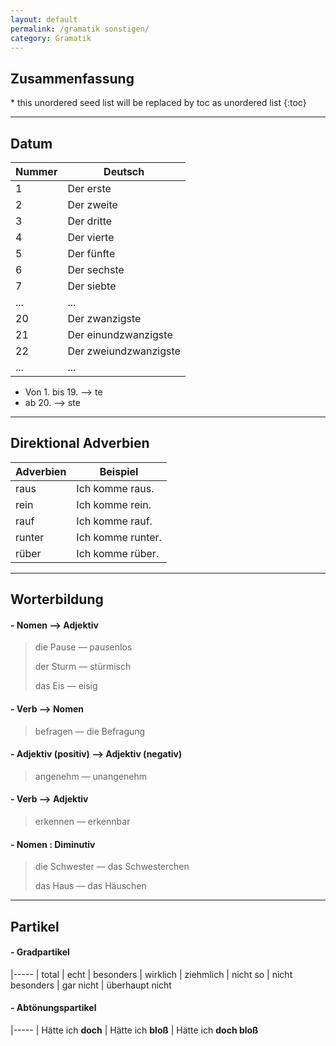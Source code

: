 ```yaml
---
layout: default
permalink: /gramatik sonstigen/
category: Gramatik
---
```


<nav>
  <h2>Zusammenfassung</h2>
  * this unordered seed list will be replaced by toc as unordered list
  {:toc}
</nav>

---

## Datum

Nummer | Deutsch
-------|---------
1 | Der erste
2 | Der zweite
3 | Der dritte
4 | Der vierte
5 | Der fünfte
6 | Der sechste
7 | Der siebte
... | ...
20 | Der zwanzigste  
21 | Der einundzwanzigste
22 | Der zweiundzwanzigste
... | ...

- Von 1. bis 19. —> te
- ab 20. —> ste

---

## Direktional Adverbien

Adverbien | Beispiel
----------|----------
raus | Ich komme raus.
rein | Ich komme rein.
rauf | Ich komme rauf.
runter | Ich komme runter.
rüber | Ich komme rüber.

---

## Worterbildung

#### - Nomen —> Adjektiv
> die Pause — pausenlos
>
> der Sturm — stürmisch
>
> das Eis — eisig

#### - Verb —> Nomen
> befragen — die Befragung

#### - Adjektiv (positiv) —> Adjektiv (negativ)
> angenehm — unangenehm

#### - Verb —> Adjektiv
> erkennen — erkennbar

#### - Nomen : Diminutiv
> die Schwester — das Schwesterchen
>
> das Haus — das Häuschen

---

## Partikel

#### - Gradpartikel

|-----
| total
| echt
| besonders
| wirklich
| ziehmlich
| nicht so
| nicht besonders
| gar nicht
| überhaupt nicht

#### - Abtönungspartikel

|-----
| Hätte ich **doch**
| Hätte ich **bloß**
| Hätte ich **doch bloß**
